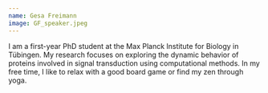 ```yaml
---
name: Gesa Freimann
image: GF_speaker.jpeg
---
```


I am a first-year PhD student at the Max Planck Institute for Biology in Tübingen. My research focuses on exploring the dynamic behavior of proteins involved in signal transduction using computational methods. In my free time, I like to relax with a good board game or find my zen through yoga.
